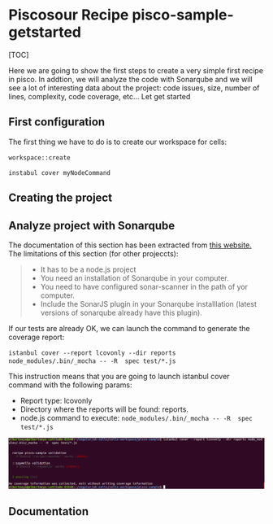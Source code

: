 
# Piscosour Recipe pisco-sample-getstarted

[TOC]

Here we are going to show the first steps to create a very simple first recipe in pisco. In addtion, we will analyze the code with Sonarqube and we will see a lot of interesting data about the project: code issues, size, number of lines, complexity, code coverage, etc...
Let get started
## First configuration
The first thing we have to do is to create our workspace for cells:
```
workspace::create
```
```x-sh
instabul cover myNodeCommand
```

## Creating the project

## Analyze project with Sonarqube
The documentation of this section has been extracted from [this website.][1]
The limitations of this section (for other projeccts):
> - It has to be a node.js project
> - You need an installation of Sonarqube in your computer.
> - You  need to have configured sonar-scanner in the path of yor computer.
> -  Include the SonarJS plugin in your Sonarqube installlation (latest versions of sonarqube already have this plugin).

If our tests are already OK, we can launch the command to generate the coverage report:
```
istanbul cover --report lcovonly --dir reports node_modules/.bin/_mocha -- -R  spec test/*.js
```
This instruction means that you are going to launch istanbul cover command with the following params:

- Report type: lcovonly
- Directory where the reports will be found: reports.
- node.js command to execute: ```node_modules/.bin/_mocha -- -R  spec test/*.js```

![Command line editor](/docs/images/istanbul-command-pisco-sample-getstarted-project.png)

## Documentation


[1]: http://xseignard.github.io/2013/04/25/quality-analysis-on-node.js-projects-with-mocha-istanbul-and-sonar/
